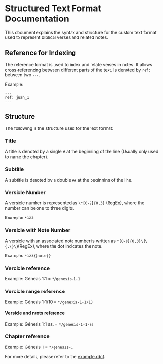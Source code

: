 # Structured Text Format Documentation

This document explains the syntax and structure for the custom text format used to represent biblical verses and related notes.

## Reference for Indexing

The reference format is used to index and relate verses in notes. It allows cross-referencing between different parts of the text. Is denoted by `ref:` between two `---`.

Example:

```
---
ref: juan_1
---
```

## Structure

The following is the structure used for the text format:

### Title
A title is denoted by a single `#` at the beginning of the line (Usually only used to name the chapter).

### Subtitle
A subtitle is denoted by a double `##` at the beginning of the line.

### Versicle Number
A versicle number is represented as `\*[0-9]{0,3}` (RegEx), where the number can be one to three digits.

Example: `*123`

### Versicle with Note Number
A versicle with an associated note number is written as `*[0-9]{0,3}\{\{.\}\}`(RegEx), where the dot indicates the note.

Example: `*123{{note}}`

### Vercicle reference

Example: Génesis 1:1 = `*/genesis-1-1`

### Vercicle range reference

Example: Génesis 1:1/10 = `*/genesis-1-1/10`

#### Versicle and nexts reference

Example: Génesis 1:1 ss. = `*/genesis-1-1-ss`

### Chapter reference

Example: Génesis 1 = `*/genesis-1`

For more details, please refer to the [example.rdcf](./example.rdcf).
